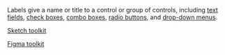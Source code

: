 Labels give a name or title to a control or group of controls, including [text fields](#/controls/web/textfield), [check boxes](#/controls/web/checkbox), [combo boxes](#/controls/web/combobox), [radio buttons](#/controls/web/choicegroup), and [drop-down menus](#/controls/web/dropdown).

[Sketch toolkit]()

[Figma toolkit]()
